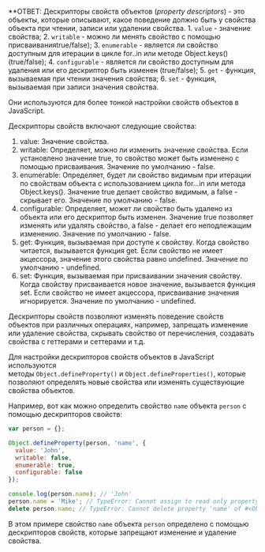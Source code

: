 **ОТВЕТ:
	Дескрипторы свойств объектов (*property descriptors*) - это объекты, которые описывают, какое поведение должно быть у свойства объекта при чтении, записи или удалении свойства. 
	1. `value` - значение свойства;
	2. `writable` - можно ли менять свойство с помощью присваиванияtrue/false);
	3. `enumerable` - является ли свойство доступным для итерации в цикле for..in или методе Object.keys() (true/false);
	4. `configurable` - является ли свойство доступным для удаления или его дескриптор быть изменен (true/false);
	5. `get` - функция, вызываемая при чтении значения свойства;
	6. `set` - функция, вызываемая при записи значения свойства.

Они используются для более тонкой настройки свойств объектов в JavaScript.

Дескрипторы свойств включают следующие свойства:
1. value: Значение свойства.
2. writable: Определяет, можно ли изменить значение свойства. Если установлено значение true, то свойство может быть изменено с помощью присваивания. Значение по умолчанию - false.
3. enumerable: Определяет, будет ли свойство видимым при итерации по свойствам объекта с использованием цикла for...in или метода Object.keys(). Значение true делает свойство видимым, а false - скрывает его. Значение по умолчанию - false.
4. configurable: Определяет, может ли свойство быть удалено из объекта или его дескриптор быть изменен. Значение true позволяет изменять или удалять свойство, а false - делает его неподлежащим изменению. Значение по умолчанию - false.
5. get: Функция, вызываемая при доступе к свойству. Когда свойство читается, вызывается функция get. Если свойство не имеет акцессора, значение этого свойства равно undefined. Значение по умолчанию - undefined.
6. set: Функция, вызываемая при присваивании значения свойству. Когда свойству присваивается новое значение, вызывается функция set. Если свойство не имеет акцессора, присваивание значения игнорируется. Значение по умолчанию - undefined.

Дескрипторы свойств позволяют изменять поведение свойств объектов при различных операциях, например, запрещать изменение или удаление свойства, скрывать свойство от перечисления, создавать свойства с геттерами и сеттерами и т.д.

Для настройки дескрипторов свойств объектов в JavaScript используются методы `Object.defineProperty()` и `Object.defineProperties()`, которые позволяют определять новые свойства или изменять существующие свойства объектов.
	
Например, вот как можно определить свойство `name` объекта `person` с помощью дескрипторов свойств:

```javascript
var person = {};

Object.defineProperty(person, 'name', {
  value: 'John',
  writable: false,
  enumerable: true,
  configurable: false
});

console.log(person.name); // 'John'
person.name = 'Mike'; // TypeError: Cannot assign to read only property 'name' of object '#<Object>'
delete person.name; // TypeError: Cannot delete property 'name' of #<Object>
```

В этом примере свойство `name` объекта `person` определено с помощью дескрипторов свойств, которые запрещают изменение и удаление свойства.